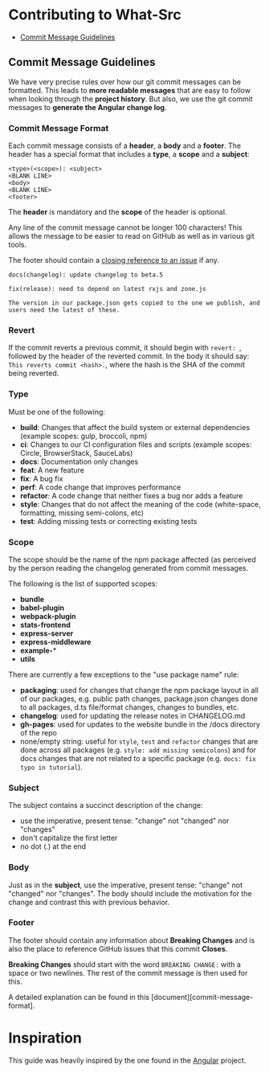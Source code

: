 # Contributing to What-Src

 - [Commit Message Guidelines](#commit)

## <a name="commit"></a> Commit Message Guidelines

We have very precise rules over how our git commit messages can be formatted.
This leads to **more readable messages** that are easy to follow when looking
through the **project history**.  But also, we use the git commit messages to
**generate the Angular change log**.

### Commit Message Format

Each commit message consists of a **header**, a **body** and a **footer**.  The
header has a special format that includes a **type**, a **scope** and a
**subject**:

```
<type>(<scope>): <subject>
<BLANK LINE>
<body>
<BLANK LINE>
<footer>
```

The **header** is mandatory and the **scope** of the header is optional.

Any line of the commit message cannot be longer 100 characters! This allows the
message to be easier to read on GitHub as well as in various git tools.

The footer should contain a [closing reference to an
issue](https://help.github.com/articles/closing-issues-via-commit-messages/) if
any.

```
docs(changelog): update changelog to beta.5
```
```
fix(release): need to depend on latest rxjs and zone.js

The version in our package.json gets copied to the one we publish, and users need the latest of these.
```

### Revert

If the commit reverts a previous commit, it should begin with `revert: `,
followed by the header of the reverted commit. In the body it should say: `This
reverts commit <hash>.`, where the hash is the SHA of the commit being reverted.

### Type

Must be one of the following:

* **build**: Changes that affect the build system or external dependencies
  (example scopes: gulp, broccoli, npm)
* **ci**: Changes to our CI configuration files and scripts (example scopes:
  Circle, BrowserStack, SauceLabs)
* **docs**: Documentation only changes
* **feat**: A new feature
* **fix**: A bug fix
* **perf**: A code change that improves performance
* **refactor**: A code change that neither fixes a bug nor adds a feature
* **style**: Changes that do not affect the meaning of the code (white-space,
  formatting, missing semi-colons, etc)
* **test**: Adding missing tests or correcting existing tests

### Scope
The scope should be the name of the npm package affected (as perceived by the
person reading the changelog generated from commit messages.

The following is the list of supported scopes:

* **bundle**
* **babel-plugin**
* **webpack-plugin**
* **stats-frontend**
* **express-server**
* **express-middleware**
* **example-***
* **utils**

There are currently a few exceptions to the "use package name" rule:

* **packaging**: used for changes that change the npm package layout in all of
  our packages, e.g. public path changes, package.json changes done to all
  packages, d.ts file/format changes, changes to bundles, etc.
* **changelog**: used for updating the release notes in CHANGELOG.md
* **gh-pages**: used for updates to the website bundle in the /docs directory of
  the repo
* none/empty string: useful for `style`, `test` and `refactor` changes that are
  done across all packages (e.g. `style: add missing semicolons`) and for docs
  changes that are not related to a specific package (e.g. `docs: fix typo in
  tutorial`).

### Subject
The subject contains a succinct description of the change:

* use the imperative, present tense: "change" not "changed" nor "changes"
* don't capitalize the first letter
* no dot (.) at the end

### Body
Just as in the **subject**, use the imperative, present tense: "change" not
"changed" nor "changes". The body should include the motivation for the change
and contrast this with previous behavior.

### Footer
The footer should contain any information about **Breaking Changes** and is also
the place to reference GitHub issues that this commit **Closes**.

**Breaking Changes** should start with the word `BREAKING CHANGE:` with a space
or two newlines. The rest of the commit message is then used for this.

A detailed explanation can be found in this [document][commit-message-format].

# Inspiration

This guide was heavily inspired by the one found in the
[Angular](https://github.com/angular/angular/blob/master/CONTRIBUTING.md) project.
